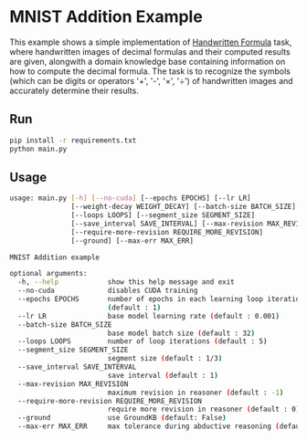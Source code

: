 # MNIST Addition Example

This example shows a simple implementation of [Handwritten Formula](https://arxiv.org/abs/2006.06649) task, where handwritten images of decimal formulas and their computed results are given, alongwith a domain knowledge base containing information on how to compute the decimal formula. The task is to recognize the symbols (which can be digits or operators '+', '-', '×', '÷') of handwritten images and accurately determine their results.

## Run

```bash
pip install -r requirements.txt
python main.py
```

## Usage

```bash
usage: main.py [-h] [--no-cuda] [--epochs EPOCHS] [--lr LR]
               [--weight-decay WEIGHT_DECAY] [--batch-size BATCH_SIZE]
               [--loops LOOPS] [--segment_size SEGMENT_SIZE]
               [--save_interval SAVE_INTERVAL] [--max-revision MAX_REVISION]
               [--require-more-revision REQUIRE_MORE_REVISION]
               [--ground] [--max-err MAX_ERR]

MNIST Addition example

optional arguments:
  -h, --help            show this help message and exit
  --no-cuda             disables CUDA training
  --epochs EPOCHS       number of epochs in each learning loop iteration
                        (default : 1)
  --lr LR               base model learning rate (default : 0.001)
  --batch-size BATCH_SIZE
                        base model batch size (default : 32)
  --loops LOOPS         number of loop iterations (default : 5)
  --segment_size SEGMENT_SIZE
                        segment size (default : 1/3)
  --save_interval SAVE_INTERVAL
                        save interval (default : 1)
  --max-revision MAX_REVISION
                        maximum revision in reasoner (default : -1)
  --require-more-revision REQUIRE_MORE_REVISION
                        require more revision in reasoner (default : 0)
  --ground              use GroundKB (default: False)
  --max-err MAX_ERR     max tolerance during abductive reasoning (default : 1e-10)

```
